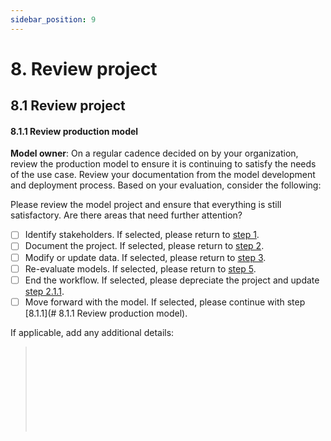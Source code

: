 ```yaml
---
sidebar_position: 9
---
```


# 8. Review project

## 8.1 Review project

#### 8.1.1 Review production model

**Model owner**: On a regular cadence decided on by your organization, review the production model to ensure it is continuing to satisfy the needs of the use case.
Review your documentation from the model development and deployment process.
Based on your evaluation, consider the following:

Please review the model project and ensure that everything is still satisfactory. Are there areas that need further attention?

* [ ] Identify stakeholders. If selected, please return to [step 1](website/docs/1-identify-stakeholders.md). 
* [ ] Document the project. If selected, please return to [step 2](website/docs/2-document-project.md). 
* [ ] Modify or update data. If selected, please return to [step 3](website/docs/3-prepare-and-assess-data.md). 
* [ ] Re-evaluate models. If selected, please return to [step 5](website/docs/5-test-model.md).
* [ ] End the workflow. If selected, please depreciate the project and update [step 2.1.1]((website/docs/2-document-project.md)). 
* [ ] Move forward with the model. If selected, please continue with step [8.1.1](# 8.1.1 Review production model).

If applicable, add any additional details:
> </br>
> </br>
> </br>
> </br>
> </br>
> </br>
> </br>
> </br>






